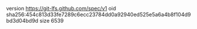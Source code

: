 version https://git-lfs.github.com/spec/v1
oid sha256:454c813d33fe7289c6ecc23784dd0a92940ed525e5a6a4b8f104d9bd3d04bd9d
size 6539
